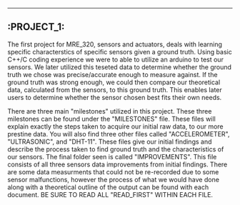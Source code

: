 -----------
:PROJECT_1: 
-----------

  The first project for MRE_320, sensors and actuators, deals with learning specific characterstics of specific sensors given a ground truth. Using basic C++/C coding experience we were to able to utilize an arduino to test our sensors. We later utilized this teseted data to determine whether the ground truth we chose was precise/accurate enough to measure against. If the ground truth was strong enough, we could then compare our theoretical data, calculated from the sensors, to this ground truth. This enables later users to determine whether the sensor chosen best fits their own needs. 
  
  There are three main "milestones" utilized in this project. These three milestones can be found under the "MILESTONES" file. These files will explain exactly the steps taken to acquire our initial raw data, to our more prestine data. 
    You will also find three other files called "ACCELEROMETER", "ULTRASONIC", and "DHT-11". These files give our initial findings and describe the process taken to find ground truth and the characteristics of our sensors. 
    The final folder seen is called "IMPROVEMENTS". This file consists of all three sensors data improvements from initial findings. There are some data measurments that could not be re-recorded due to some sensor malfunctions, however the process of what we would have done along with a theoretical outline of the output can be found with each document.
    BE SURE TO READ ALL "READ_FIRST" WITHIN EACH FILE.
